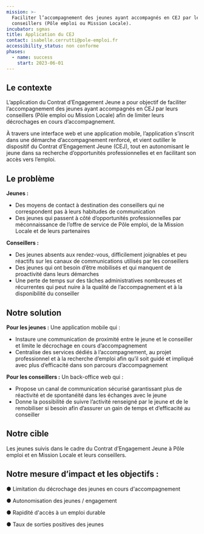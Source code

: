 ```yaml
---
mission: >-
  Faciliter l’accompagnement des jeunes ayant accompagnés en CEJ par leurs
  conseillers (Pôle emploi ou Mission Locale).
incubator: sgmas
title: Application du CEJ
contact: isabelle.cerrutti@pole-emploi.fr
accessibility_status: non conforme
phases:
  - name: success
    start: 2023-06-01
---
```

## Le contexte

L’application du Contrat d’Engagement Jeune a pour objectif de faciliter l’accompagnement des jeunes ayant accompagnés en CEJ par leurs conseillers (Pôle emploi ou Mission Locale) afin de limiter leurs décrochages en cours d’accompagnement.

À travers une interface web et une application mobile, l’application s’inscrit dans une démarche d’accompagnement renforcé, et vient outiller le dispositif du Contrat d’Engagement Jeune (CEJ), tout en autonomisant le jeune dans sa recherche d’opportunités professionnelles et en facilitant son accès vers l’emploi.

## Le problème

**Jeunes :**

-	Des moyens de contact à destination des conseillers qui ne correspondent pas à leurs habitudes de communication 
-	Des jeunes qui passent à côté d’opportunités professionnelles par méconnaissance de l’offre de service de Pôle emploi, de la Mission Locale et de leurs partenaires

**Conseillers :**
-	Des jeunes absents aux rendez-vous, difficilement joignables et peu réactifs sur les canaux de communications utilisés par les conseillers
-	Des jeunes qui ont besoin d’être mobilisés et qui manquent de proactivité dans leurs démarches 
-	Une perte de temps sur des tâches administratives nombreuses et récurrentes qui peut nuire à la qualité de l’accompagnement et à la disponibilité du conseiller


## Notre solution

**Pour les jeunes :**
Une application mobile qui : 
-	Instaure une communication de proximité entre le jeune et le conseiller et limite le décrochage en cours d’accompagnement
-	Centralise des services dédiés à l’accompagnement, au projet professionnel et à la recherche d’emploi afin qu’il soit guidé et impliqué avec plus d’efficacité dans son parcours d’accompagnement

**Pour les conseillers :**
Un back-office web qui : 
-	Propose un canal de communication sécurisé garantissant plus de réactivité et de spontanéité dans les échanges avec le jeune
-	Donne la possibilité de suivre l’activité renseigné par le jeune et de le remobiliser si besoin afin d’assurer un gain de temps et d’efficacité au conseiller

## Notre cible

Les jeunes suivis dans le cadre du Contrat d’Engagement Jeune à Pôle emploi et en Mission Locale et leurs conseillers.

## Notre mesure d’impact et les objectifs : 

●	Limitation du décrochage des jeunes en cours d'accompagnement

●	Autonomisation des jeunes / engagement 

●	Rapidité d'accès à un emploi durable 

●	Taux de sorties positives des jeunes

